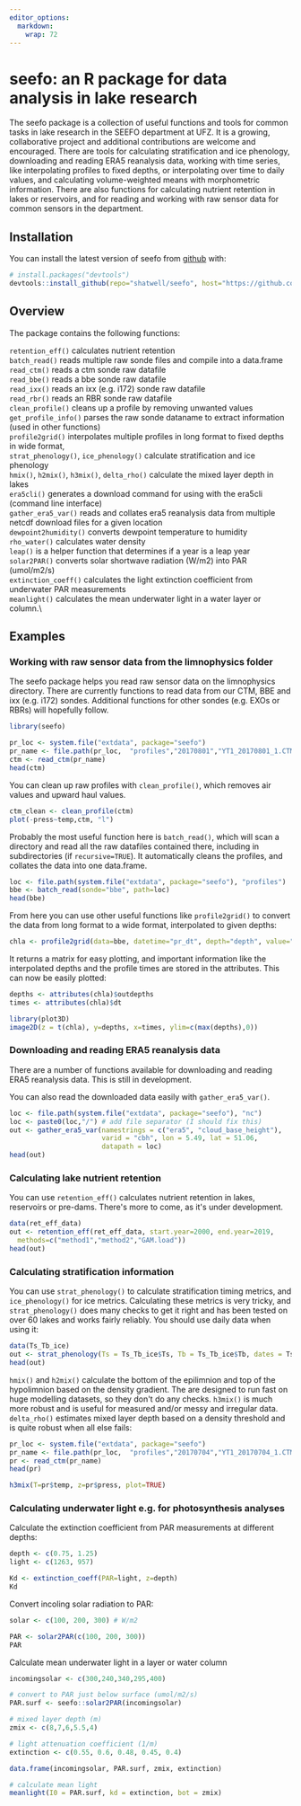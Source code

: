 ```yaml
---
editor_options: 
  markdown: 
    wrap: 72
---
```


# seefo: an R package for data analysis in lake research

<!-- badges: start -->

<!-- badges: end -->

The seefo package is a collection of useful functions and tools for
common tasks in lake research in the SEEFO department at UFZ. It is a
growing, collaborative project and additional contributions are welcome
and encouraged. There are tools for calculating stratification and ice
phenology, downloading and reading ERA5 reanalysis data, working with
time series, like interpolating profiles to fixed depths, or
interpolating over time to daily values, and calculating volume-weighted
means with morphometric information. There are also functions for
calculating nutrient retention in lakes or reservoirs, and for reading
and working with raw sensor data for common sensors in the department.

## Installation

You can install the latest version of seefo from
[github](https://github.com/shatwell/seefo.git) with:

``` r
# install.packages("devtools")
devtools::install_github(repo="shatwell/seefo", host="https://github.com/")
```

## Overview

The package contains the following functions:

`retention_eff()` calculates nutrient retention\
`batch_read()` reads multiple raw sonde files and compile into a
data.frame\
`read_ctm()` reads a ctm sonde raw datafile\
`read_bbe()` reads a bbe sonde raw datafile\
`read_ixx()` reads an ixx (e.g. i172) sonde raw datafile\
`read_rbr()` reads an RBR sonde raw datafile\
`clean_profile()` cleans up a profile by removing unwanted values\
`get_profile_info()` parses the raw sonde dataname to extract
information (used in other functions)\
`profile2grid()` interpolates multiple profiles in long format to fixed
depths in wide format,\
`strat_phenology()`, `ice_phenology()` calculate stratification and ice
phenology\
`hmix()`, `h2mix()`, `h3mix()`, `delta_rho()` calculate the mixed layer
depth in lakes\
`era5cli()` generates a download command for using with the era5cli
(command line interface)\
`gather_era5_var()` reads and collates era5 reanalysis data from
multiple netcdf download files for a given location\
`dewpoint2humidity()` converts dewpoint temperature to humidity\
`rho_water()` calculates water density\
`leap()` is a helper function that determines if a year is a leap year\
`solar2PAR()` converts solar shortwave radiation (W/m2) into PAR (umol/m2/s)\
`extinction_coeff()` calculates the light extinction coefficient from underwater PAR measurements\
`meanlight()` calculates the mean underwater light in a water layer or column.\

## Examples

### Working with raw sensor data from the limnophysics folder

The seefo package helps you read raw sensor data on the limnophysics
directory. There are currently functions to read data from our CTM, BBE
and ixx (e.g. i172) sondes. Additional functions for other sondes (e.g.
EXOs or RBRs) will hopefully follow.

``` r
library(seefo)

pr_loc <- system.file("extdata", package="seefo")
pr_name <- file.path(pr_loc,  "profiles","20170801","YT1_20170801_1.CTM644")
ctm <- read_ctm(pr_name)
head(ctm)
```

You can clean up raw profiles with `clean_profile()`, which removes air
values and upward haul values.

``` r
ctm_clean <- clean_profile(ctm)
plot(-press~temp,ctm, "l")
```

Probably the most useful function here is `batch_read()`, which will
scan a directory and read all the raw datafiles contained there,
including in subdirectories (if `recursive=TRUE`). It automatically
cleans the profiles, and collates the data into one data.frame.

``` r
loc <- file.path(system.file("extdata", package="seefo"), "profiles")
bbe <- batch_read(sonde="bbe", path=loc)
head(bbe)
```

From here you can use other useful functions like `profile2grid()` to
convert the data from long format to a wide format, interpolated to
given depths:

``` r
chla <- profile2grid(data=bbe, datetime="pr_dt", depth="depth", value="total_conc")
```

It returns a matrix for easy plotting, and important information like
the interpolated depths and the profile times are stored in the
attributes. This can now be easily plotted:

``` r
depths <- attributes(chla)$outdepths
times <- attributes(chla)$dt

library(plot3D)
image2D(z = t(chla), y=depths, x=times, ylim=c(max(depths),0))
```

### Downloading and reading ERA5 reanalysis data

There are a number of functions available for downloading and reading
ERA5 reanalysis data. This is still in development.

You can also read the downloaded data easily with `gather_era5_var()`.

``` r
loc <- file.path(system.file("extdata", package="seefo"), "nc")
loc <- paste0(loc,"/") # add file separator (I should fix this)
out <- gather_era5_var(namestrings = c("era5", "cloud_base_height"),
                       varid = "cbh", lon = 5.49, lat = 51.06,
                       datapath = loc)
head(out)
```

### Calculating lake nutrient retention

You can use `retention_eff()` calculates nutrient retention in lakes, reservoirs or pre-dams.
There's more to come, as it's under development.

``` r
data(ret_eff_data)
out <- retention_eff(ret_eff_data, start.year=2000, end.year=2019,
  methods=c("method1","method2","GAM.load"))
head(out)
```

### Calculating stratification information

You can use `strat_phenology()` to calculate stratification timing
metrics, and `ice_phenology()` for ice metrics. Calculating these
metrics is very tricky, and `strat_phenology()` does many checks to get
it right and has been tested on over 60 lakes and works fairly reliably.
You should use daily data when using it:

``` r
data(Ts_Tb_ice)
out <- strat_phenology(Ts = Ts_Tb_ice$Ts, Tb = Ts_Tb_ice$Tb, dates = Ts_Tb_ice$date)
head(out)
```

`hmix()` and `h2mix()` calculate the bottom of the epilimnion and top of
the hypolimnion based on the density gradient. The are designed to run
fast on huge modelling datasets, so they don't do any checks. `h3mix()`
is much more robust and is useful for measured and/or messy and
irregular data. `delta_rho()` estimates mixed layer depth based on a
density threshold and is quite robust when all else fails:

``` r
pr_loc <- system.file("extdata", package="seefo")
pr_name <- file.path(pr_loc,  "profiles","20170704","YT1_20170704_1.CTM644")
pr <- read_ctm(pr_name)
head(pr)

h3mix(T=pr$temp, z=pr$press, plot=TRUE)
```

### Calculating underwater light e.g. for photosynthesis analyses

Calculate the extinction coefficient from PAR measurements at different depths:
``` r
depth <- c(0.75, 1.25)
light <- c(1263, 957)

Kd <- extinction_coeff(PAR=light, z=depth)
Kd
```
Convert incoling solar radiation to PAR:

``` r
solar <- c(100, 200, 300) # W/m2

PAR <- solar2PAR(c(100, 200, 300))
PAR
```

Calculate mean underwater light in a layer or water column

``` r
incomingsolar <- c(300,240,340,295,400)

# convert to PAR just below surface (umol/m2/s)
PAR.surf <- seefo::solar2PAR(incomingsolar)

# mixed layer depth (m)
zmix <- c(8,7,6,5.5,4)

# light attenuation coefficient (1/m)
extinction <- c(0.55, 0.6, 0.48, 0.45, 0.4)

data.frame(incomingsolar, PAR.surf, zmix, extinction)

# calculate mean light
meanlight(I0 = PAR.surf, kd = extinction, bot = zmix)
```


